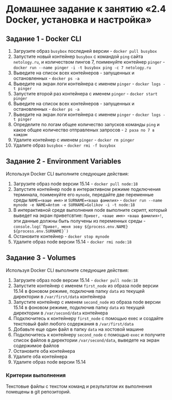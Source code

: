 # Домашнее задание к занятию «2.4 Docker, установка и настройка»

## Задание 1 - Docker CLI
1. Загрузите образ `busybox` последней версии - `docker pull busybox`
1. Запустите новый контейнер `busybox` с командой `ping` сайта `netology.ru`, и количеством пингов 7, поименуйте контейнер `pinger` - `docker run --name pinger -i -t busybox ping -c 7 netology.ru`
1. Выведите на список всех контейнеров - запущенных и остановленных - `docker ps -a`
1. Выведите на экран логи контейнера с именем `pinger` - `docker logs -t pinger`
1. Запустите второй раз контейнера с именем `pinger` - `docker start pinger`
1. Выведите на список всех контейнеров - запущенных и остановленных - `docker ps -a`
1. Выведите на экран логи контейнера с именем `pinger` - ```docker logs -t pinger```
1. Определите по логам общее количество запусков команды `ping` и какое общее количество отправленых запросов - ` 2 раза по 7 в каждом `
1. Удалите контейнер с именем `pinger` - `docker rm pinger`
1. Удалите образ `busybox` - `docker rmi -f busybox`

## Задание 2 - Environment Variables

Используя Docker CLI выполните следующие действия:
1. Загрузите образ node версии 15.14 - `docker pull node:18`
1. Запустите контейнер node в интерактивном режиме подключения терминала, поименуйте его `mynode`, передайте две переменные среды `NAME=<ваше имя>` и `SURNAME=<ваша фамилия>` - `docker run --name mynode -e NAME=Antom -e SURNAME=Golikov -i -t node:18`
1. В интерактивной среде выполнения node выполните скрипт, который выведет на экран приветсвтие: `Привет, <ваше имя> <ваша фамилия>!`, эти данные должны быть получены из переменных среды - ``console.log(`Привет, меня зову ${process.env.NAME} ${process.env.SURNAME}`)``
1. Остановите контейнер - `docker stop mynode`
1. Удалите образ node версии 15.14 - `docker rmi node:18`

## Задание 3 - Volumes

Используя Docker CLI выполните следующие действия:
1. Загрузите образ node версии 15.14 - `docker pull node:18`
1. Запустите контейнер с именем `first_node` из образа node версии 15.14 в фоновом режиме, подключив папку `data` из текущей директории в `/var/first/data` контейнера
1. Запустите контейнер с именем `second_node` из образа node версии 15.14 в фоновом режиме, подключив папку `data` из текущей директории в `/var/second/data` контейнера
1. Подключитесь к контейнеру `first_node` с помощью exec и создайте текстовый файл любого содержания в `/var/first/data`
1. Добавьте еще один файл в папку `data` на хостовой машине
1. Подключитесь к контейнеру `second_node` с помощью `exec` и получите список файлов в директории `/var/second/data`, выведете на экран содержимое файлов
1. Остановите оба контейнера
1. Удалите оба контейнера
1. Удалите образ node версии 15.14

### Критерии выполнения

Текстовые файлы с текстом команд и результатом их выполнения помещены в git репозиторий.
